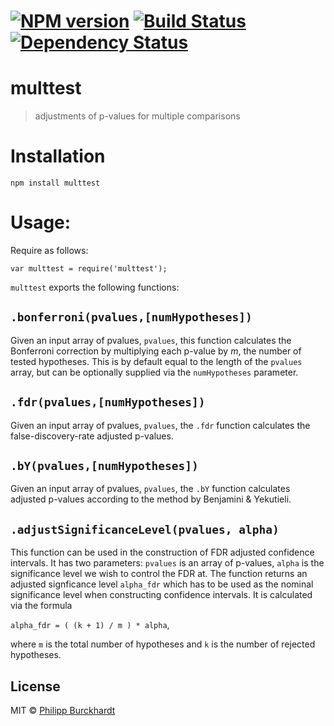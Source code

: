 #  [![NPM version][npm-image]][npm-url] [![Build Status][travis-image]][travis-url] [![Dependency Status][daviddm-url]][daviddm-image]

# multtest

> adjustments of p-values for multiple comparisons

# Installation

```
npm install multtest
```

# Usage:

Require as follows:

```
var multtest = require('multtest');
```

`multtest` exports the following functions:

## `.bonferroni(pvalues,[numHypotheses])`

Given an input array of pvalues, `pvalues`, this function calculates the Bonferroni correction by multiplying each p-value by *m*, the number of tested hypotheses. This is by default equal to the length of the `pvalues` array, but can be optionally supplied via the `numHypotheses` parameter.

## `.fdr(pvalues,[numHypotheses])`

Given an input array of pvalues, `pvalues`, the `.fdr` function calculates the false-discovery-rate adjusted p-values.

## `.bY(pvalues,[numHypotheses])`

Given an input array of pvalues, `pvalues`, the `.bY` function calculates adjusted p-values according to the method by Benjamini & Yekutieli.

## `.adjustSignificanceLevel(pvalues, alpha)`
This function can be used in the construction of FDR adjusted confidence intervals. It has two parameters: `pvalues`
is an array of p-values, `alpha` is the significance level we wish to control the FDR at. The function returns an adjusted signficance level `alpha_fdr`
which has to be used as the nominal significance level when constructing confidence intervals.
It is calculated via the formula

`alpha_fdr = ( (k + 1) / m ) * alpha`,

where `m` is the total number of hypotheses and `k` is the number of rejected hypotheses.

## License

MIT © [Philipp Burckhardt](http://www.philipp-burckhardt.com)

[npm-url]: https://npmjs.org/package/multtest
[npm-image]: https://badge.fury.io/js/multtest.svg
[travis-url]: https://travis-ci.org/Planeshifter/multtest
[travis-image]: https://travis-ci.org/Planeshifter/multtest.svg?branch=master
[daviddm-url]: https://david-dm.org/Planeshifter/multtest.svg?theme=shields.io
[daviddm-image]: https://david-dm.org/Planeshifter/multtest
